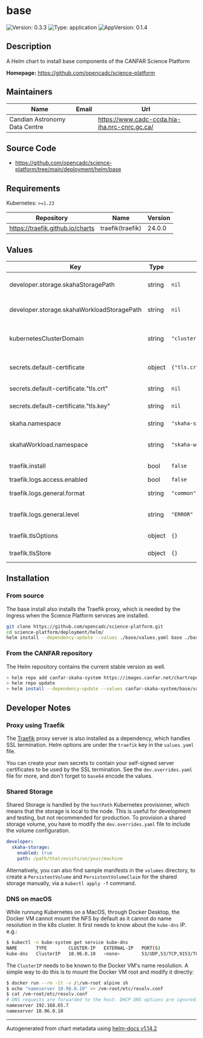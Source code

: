 # base

![Version: 0.3.3](https://img.shields.io/badge/Version-0.3.3-informational?style=flat-square) ![Type: application](https://img.shields.io/badge/Type-application-informational?style=flat-square) ![AppVersion: 0.1.4](https://img.shields.io/badge/AppVersion-0.1.4-informational?style=flat-square)

## Description

A Helm chart to install base components of the CANFAR Science Platform

**Homepage:** <https://github.com/opencadc/science-platform>

## Maintainers

| Name | Email | Url |
| ---- | ------ | --- |
| Candian Astronomy Data Centre |  | <https://www.cadc-ccda.hia-iha.nrc-cnrc.gc.ca/> |

## Source Code

* <https://github.com/opencadc/science-platform/tree/main/deployment/helm/base>

## Requirements

Kubernetes: `>=1.23`

| Repository | Name | Version |
|------------|------|---------|
| https://traefik.github.io/charts | traefik(traefik) | 24.0.0 |

## Values

| Key | Type | Default | Description |
|-----|------|---------|-------------|
| developer.storage.skahaStoragePath | string | `nil` | **Dev Only:** The path to local storage for skaha-system, this path needs to exist on the host. |
| developer.storage.skahaWorkloadStoragePath | string | `nil` | **Dev Only:** The path to local storage for skaha-workload, this path needs to exist on the host |
| kubernetesClusterDomain | string | `"cluster.local"` | DNS domain name used within the Kubernetes cluster to allow service communication, e.g. service.namespace.svc.cluster.local |
| secrets.default-certificate | object | `{"tls.crt":null,"tls.key":null}` | **Dev Only:** The secret for Traefik Ingress SSL Termination, dont use in production!!! |
| secrets.default-certificate."tls.crt" | string | `nil` | **Dev Only:** Base64 encoded server certificate |
| secrets.default-certificate."tls.key" | string | `nil` | **Dev Only:** Base64 encoded server key |
| skaha.namespace | string | `"skaha-system"` | The namespace for the Skaha system components |
| skahaWorkload.namespace | string | `"skaha-workload"` | The namespace for the Skaha Workload components, e.g. User JupyterHub |
| traefik.install | bool | `false` | **Dev Only:** Whether to install Traefik (default: false) |
| traefik.logs.access.enabled | bool | `false` | **Dev Only:** To enable access logs |
| traefik.logs.general.format | string | `"common"` | **Dev Only:** The format of the logs, e.g. common, json, or logfmt |
| traefik.logs.general.level | string | `"ERROR"` | **Dev Only:** Logging level: DEBUG, PANIC, FATAL, ERROR, WARN, and INFO. |
| traefik.tlsOptions | object | `{}` | **Dev Only:** See dev.overrides.yaml for more options |
| traefik.tlsStore | object | `{}` | **Dev Only:** See dev.overrides.yaml for more options |

## Installation

### From source

The base install also installs the Traefik proxy, which is needed by the Ingress when the Science Platform services are installed.

```bash
git clone https://github.com/opencadc/science-platform.git
cd science-platform/deployment/helm/
helm install --dependency-update --values ./base/values.yaml base ./base
```

### From the CANFAR repository

The Helm repository contains the current stable version as well.

```bash
> helm repo add canfar-skaha-system https://images.canfar.net/chartrepo/skaha-system
> helm repo update
> helm install --dependency-update --values canfar-skaha-system/base/values.yaml base canfar-skaha-system/base
```

## Developer Notes

### Proxy using Traefik

The [Traefik](https://traefik.io/traefik/) proxy server is also installed as a dependency, which handles SSL termination. 
Helm options are under the `traefik` key in the `values.yaml` file.

You can create your own secrets to contain your self-signed server certificates to be used by the SSL termination.
See the `dev.overrides.yaml` file for more, and don't forget to `base64` encode the values.

### Shared Storage

Shared Storage is handled by the `hostPath` Kubernetes provisioner, which means that the storage is local to the node. This
is useful for development and testing, but not recommended for production. To provision a shared storage volume, you have to
modify the `dev.overrides.yaml` file to include the volume configuration.

```yaml
developer:
  skaha-storage:
    enabled: true
    path: /path/that/exists/on/your/machine
```

Alternatively, you can also find sample manifests in the `volumes` directory, to create a `PersistentVolume` and `PersistentVolumeClaim`
for the shared storage manually, via a `kubectl apply -f` command.

### DNS on macOS

While runnung Kubernetes on a MacOS, through Docker Desktop, the Docker VM
cannot mount the NFS by default as it cannot do name resolution in the k8s cluster.
It first needs to know about the `kube-dns` IP.  e.g.:

```sh
$ kubectl -n kube-system get service kube-dns
NAME       TYPE        CLUSTER-IP   EXTERNAL-IP   PORT(S)                  AGE
kube-dns   ClusterIP   10.96.0.10   <none>        53/UDP,53/TCP,9153/TCP   1d11h
```

The `ClusterIP` needs to be known to the Docker VM's name resolution.
A simple way to do this is to mount the Docker VM root and modify it directly:

```sh
$ docker run --rm -it -v /:/vm-root alpine sh
$ echo "nameserver 10.96.0.10" >> /vm-root/etc/resolv.conf
$ cat /vm-root/etc/resolv.conf
# DNS requests are forwarded to the host. DHCP DNS options are ignored.
nameserver 192.168.65.7
nameserver 10.96.0.10
```

----------------------------------------------
Autogenerated from chart metadata using [helm-docs v1.14.2](https://github.com/norwoodj/helm-docs/releases/v1.14.2)
